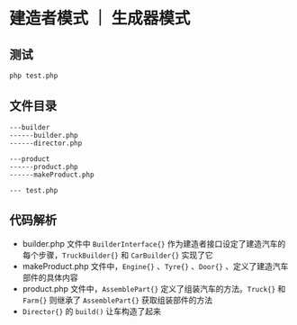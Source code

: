 # 建造者模式 ｜ 生成器模式

## 测试

```bash
php test.php
```

## 文件目录

```angular2html
---builder
------builder.php
------director.php

---product
------product.php
------makeProduct.php

--- test.php
```

## 代码解析

- builder.php 文件中 `BuilderInterface{}` 作为建造者接口设定了建造汽车的每个步骤，`TruckBuilder{}` 和 `CarBuilder{}` 实现了它
- makeProduct.php 文件中，`Engine{}` 、`Tyre{}` 、`Door{}` 、定义了建造汽车部件的具体内容
- product.php 文件中，`AssemblePart{}` 定义了组装汽车的方法。`Truck{}` 和 `Farm{}` 则继承了 `AssemblePart{}` 获取组装部件的方法
- `Director{}` 的 `build()` 让车构造了起来